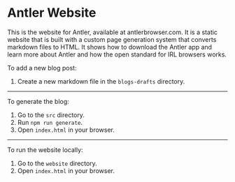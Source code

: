 # Antler Website

This is the website for Antler, available at antlerbrowser.com. It is a static website that is built with a custom page generation system that converts markdown files to HTML. It shows how to download the Antler app and learn more about Antler and how the open standard for IRL browsers works.

To add a new blog post:

1. Create a new markdown file in the `blogs-drafts` directory.

----

To generate the blog:

1. Go to the `src` directory.
2. Run `npm run generate`.
3. Open `index.html` in your browser.

----

To run the website locally:

1. Go to the `website` directory.
2. Open `index.html` in your browser.